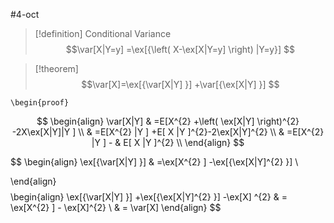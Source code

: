 #4-oct
>[!definition] Conditional Variance
> $$\var[X|Y=y] =\ex[{\left( X-\ex[X|Y=y] \right) |Y=y}] $$


> [!theorem] 
> $$\var[X]=\ex[{\var[X|Y] }] +\var[{\ex[X|Y] }] $$

`\begin{proof}`

 $$
\begin{align}
\var[X|Y] & =E[X^{2} +\left( \ex[X|Y] \right)^{2} -2X\ex[X|Y]|Y ] \\
 & =E[X^{2} |Y ] +E[ X |Y ]^{2}-2\ex[X|Y]^{2}  \\
 & =E[X^{2} |Y ] - & E[ X |Y ]^{2}  \\
\end{align}
$$

$$
\begin{align}
\ex[{\var[X|Y] }] & =\ex[X^{2} ] -\ex[{\ex[X|Y]^{2} }] \\

\end{align}
$$
$$
\begin{align}
\ex[{\var[X|Y] }] +\ex[{\ex[X|Y]^{2} }] -\ex[X] ^{2} & = \ex[X^{2} ] - \ex[X]^{2}  \\
 & = \var[X] 
\end{align}
$$
